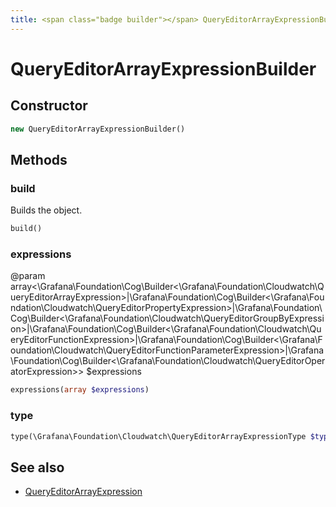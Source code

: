 ```yaml
---
title: <span class="badge builder"></span> QueryEditorArrayExpressionBuilder
---
```

# <span class="badge builder"></span> QueryEditorArrayExpressionBuilder

## Constructor

```php
new QueryEditorArrayExpressionBuilder()
```
## Methods

### <span class="badge object-method"></span> build

Builds the object.

```php
build()
```

### <span class="badge object-method"></span> expressions

@param array<\Grafana\Foundation\Cog\Builder<\Grafana\Foundation\Cloudwatch\QueryEditorArrayExpression>|\Grafana\Foundation\Cog\Builder<\Grafana\Foundation\Cloudwatch\QueryEditorPropertyExpression>|\Grafana\Foundation\Cog\Builder<\Grafana\Foundation\Cloudwatch\QueryEditorGroupByExpression>|\Grafana\Foundation\Cog\Builder<\Grafana\Foundation\Cloudwatch\QueryEditorFunctionExpression>|\Grafana\Foundation\Cog\Builder<\Grafana\Foundation\Cloudwatch\QueryEditorFunctionParameterExpression>|\Grafana\Foundation\Cog\Builder<\Grafana\Foundation\Cloudwatch\QueryEditorOperatorExpression>> $expressions

```php
expressions(array $expressions)
```

### <span class="badge object-method"></span> type

```php
type(\Grafana\Foundation\Cloudwatch\QueryEditorArrayExpressionType $type)
```

## See also

 * <span class="badge object-type-class"></span> [QueryEditorArrayExpression](./object-QueryEditorArrayExpression.md)
